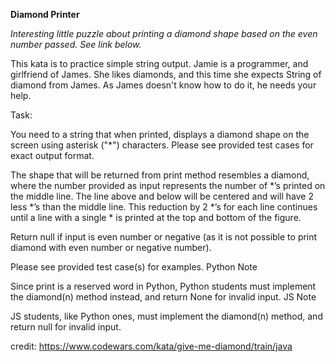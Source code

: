 
**Diamond Printer**

*Interesting little puzzle about printing a diamond shape based on the even number passed. See link below.* 

This kata is to practice simple string output. Jamie is a programmer, and girlfriend of James. 
She likes diamonds, and this time she expects String of diamond from James. As James doesn't know how to do it, he needs your help.

Task:

You need to a string that when printed, displays a diamond shape on the screen using asterisk ("*") characters. 
Please see provided test cases for exact output format.

The shape that will be returned from print method resembles a diamond, 
where the number provided as input represents the number of *’s printed on the middle line. 
The line above and below will be centered and will have 2 less *’s than the middle line. 
This reduction by 2 *’s for each line continues until a line with a single * is printed at the top and bottom of the figure.

Return null if input is even number or negative (as it is not possible to print diamond with even number or negative number).

Please see provided test case(s) for examples.
Python Note

Since print is a reserved word in Python, Python students must implement the diamond(n) method instead, and return None for invalid input.
JS Note

JS students, like Python ones, must implement the diamond(n) method, and return null for invalid input.

credit: https://www.codewars.com/kata/give-me-diamond/train/java
